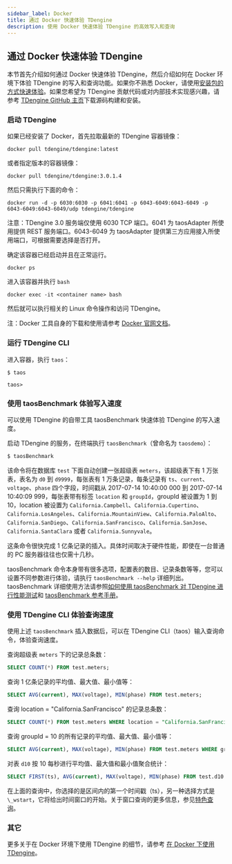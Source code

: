 ```yaml
---
sidebar_label: Docker
title: 通过 Docker 快速体验 TDengine
description: 使用 Docker 快速体验 TDengine 的高效写入和查询
---
```


## 通过 Docker 快速体验 TDengine

本节首先介绍如何通过 Docker 快速体验 TDengine，然后介绍如何在 Docker 环境下体验 TDengine 的写入和查询功能。如果你不熟悉 Docker，请使用[安装包的方式快速体验](../../get-started/package/)。如果您希望为 TDengine 贡献代码或对内部技术实现感兴趣，请参考 [TDengine GitHub 主页](https://github.com/taosdata/TDengine)下载源码构建和安装。

### 启动 TDengine

如果已经安装了 Docker，首先拉取最新的 TDengine 容器镜像：

```shell
docker pull tdengine/tdengine:latest
```

或者指定版本的容器镜像：

```shell
docker pull tdengine/tdengine:3.0.1.4
```

然后只需执行下面的命令：

```shell
docker run -d -p 6030:6030 -p 6041:6041 -p 6043-6049:6043-6049 -p 6043-6049:6043-6049/udp tdengine/tdengine
```

注意：TDengine 3.0 服务端仅使用 6030 TCP 端口。6041 为 taosAdapter 所使用提供 REST 服务端口。6043-6049 为 taosAdapter 提供第三方应用接入所使用端口，可根据需要选择是否打开。

确定该容器已经启动并且在正常运行。

```shell
docker ps
```

进入该容器并执行 `bash`

```shell
docker exec -it <container name> bash
```

然后就可以执行相关的 Linux 命令操作和访问 TDengine。

注：Docker 工具自身的下载和使用请参考 [Docker 官网文档](https://docs.docker.com/get-docker/)。

### 运行 TDengine CLI

进入容器，执行 `taos`：

```
$ taos

taos>
```

### 使用 taosBenchmark 体验写入速度

可以使用 TDengine 的自带工具 taosBenchmark 快速体验 TDengine 的写入速度。

启动 TDengine 的服务，在终端执行 `taosBenchmark`（曾命名为 `taosdemo`）：

```bash
$ taosBenchmark
```

该命令将在数据库 `test` 下面自动创建一张超级表 `meters`，该超级表下有 1 万张表，表名为 `d0` 到 `d9999`，每张表有 1 万条记录，每条记录有 `ts`、`current`、`voltage`、`phase` 四个字段，时间戳从 2017-07-14 10:40:00 000 到 2017-07-14 10:40:09 999，每张表带有标签 `location` 和 `groupId`，groupId 被设置为 1 到 10，location 被设置为 `California.Campbell`、`California.Cupertino`、`California.LosAngeles`、`California.MountainView`、`California.PaloAlto`、`California.SanDiego`、`California.SanFrancisco`、`California.SanJose`、`California.SantaClara` 或者 `California.Sunnyvale`。

这条命令很快完成 1 亿条记录的插入。具体时间取决于硬件性能，即使在一台普通的 PC 服务器往往也仅需十几秒。

taosBenchmark 命令本身带有很多选项，配置表的数目、记录条数等等，您可以设置不同参数进行体验，请执行 `taosBenchmark --help` 详细列出。taosBenchmark 详细使用方法请参照[如何使用 taosBenchmark 对 TDengine 进行性能测试](https://www.taosdata.com/2021/10/09/3111.html)和 [taosBenchmark 参考手册](../../reference/taosbenchmark)。

### 使用 TDengine CLI 体验查询速度

使用上述 `taosBenchmark` 插入数据后，可以在 TDengine CLI（taos）输入查询命令，体验查询速度。

查询超级表 `meters` 下的记录总条数：

```sql
SELECT COUNT(*) FROM test.meters;
```

查询 1 亿条记录的平均值、最大值、最小值等：

```sql
SELECT AVG(current), MAX(voltage), MIN(phase) FROM test.meters;
```

查询 location = "California.SanFrancisco" 的记录总条数：

```sql
SELECT COUNT(*) FROM test.meters WHERE location = "California.SanFrancisco";
```

查询 groupId = 10 的所有记录的平均值、最大值、最小值等：

```sql
SELECT AVG(current), MAX(voltage), MIN(phase) FROM test.meters WHERE groupId = 10;
```

对表 `d10` 按 10 每秒进行平均值、最大值和最小值聚合统计：

```sql
SELECT FIRST(ts), AVG(current), MAX(voltage), MIN(phase) FROM test.d10 INTERVAL(10s);
```

在上面的查询中，你选择的是区间内的第一个时间戳（ts），另一种选择方式是 `\_wstart`，它将给出时间窗口的开始。关于窗口查询的更多信息，参见[特色查询](../../taos-sql/distinguished/)。

### 其它

更多关于在 Docker 环境下使用 TDengine 的细节，请参考 [在 Docker 下使用 TDengine](../../reference/docker)。
